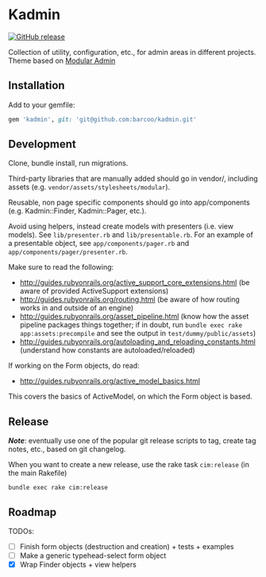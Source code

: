 # Kadmin

[![GitHub release](https://img.shields.io/badge/release-0.6.6-blue.png)](https://github.com/barcoo/kadmin/releases/tag/0.6.6)

Collection of utility, configuration, etc., for admin areas in different projects.
Theme based on [Modular Admin](https://github.com/modularcode/modular-admin-html)

## Installation

Add to your gemfile:

```ruby
gem 'kadmin', git: 'git@github.com:barcoo/kadmin.git'
```

## Development

Clone, bundle install, run migrations.

Third-party libraries that are manually added should go in vendor/, including assets (e.g. `vendor/assets/stylesheets/modular`).

Reusable, non page specific components should go into app/components (e.g. Kadmin::Finder, Kadmin::Pager, etc.).

Avoid using helpers, instead create models with presenters (i.e. view models). See `lib/presenter.rb` and `lib/presentable.rb`. For an example of a presentable object, see `app/components/pager.rb` and `app/components/pager/presenter.rb`.

Make sure to read the following:

 - http://guides.rubyonrails.org/active_support_core_extensions.html (be aware of provided ActiveSupport extensions)
 - http://guides.rubyonrails.org/routing.html (be aware of how routing works in and outside of an engine)
 - http://guides.rubyonrails.org/asset_pipeline.html (know how the asset pipeline packages things together; if in doubt, run `bundle exec rake app:assets:precompile` and see the output in `test/dummy/public/assets`)
 - http://guides.rubyonrails.org/autoloading_and_reloading_constants.html (understand how constants are autoloaded/reloaded)

If working on the Form objects, do read:
 - http://guides.rubyonrails.org/active_model_basics.html

This covers the basics of ActiveModel, on which the Form object is based.

## Release

___Note___: eventually use one of the popular git release scripts to tag, create tag notes, etc., based on git changelog.

When you want to create a new release, use the rake task ```cim:release``` (in the main Rakefile)

```shell
bundle exec rake cim:release
```

## Roadmap

TODOs:

* [ ] Finish form objects (destruction and creation) + tests + examples
* [ ] Make a generic typehead-select form object
* [x] Wrap Finder objects + view helpers
